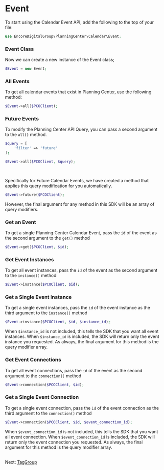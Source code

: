 # Event
To start using the Calendar Event API, add the following to the top of your file:
```php
use EncoreDigitalGroup\PlanningCenter\Calendar\Event;
```

### Event Class
Now we can create a new instance of the Event class;
```php
$Event = new Event;
```

### All Events
To get all calendar events that exist in Planning Center, use the following method:
```php
$Event->all($PCOClient);
```

### Future Events
To modify the Planning Center API Query, you can pass a second argument to the ```all()``` method.
```php
$query = [
    'filter' => 'future'
];

$Event->all($PCOClient, $query);
```
<br />

Specifically for Future Calendar Events, we have created a method that applies this query modification for you automatically.
```php
$Event->future($PCOClient);
```
However, the final argument for any method in this SDK will be an array of query modifiers.

### Get an Event
To get a single Planning Center Calendar Event, pass the ```id``` of the event as the second argument to the ```get()``` method
```php
$Event->get($PCOClient, $id);
```

### Get Event Instances
To get all event instances, pass the ```id``` of the event as the second argument to the ```instance()``` method
```php
$Event->instance($PCOClient, $id);
```

### Get a Single Event Instance
To get a single event instances, pass the ```id``` of the event instance as the third argument to the ```instance()``` method
```php
$Event->instance($PCOClient, $id, $instance_id);
```
When ```$instance_id``` is not included, this tells the SDK that you want all event instances. When ```$instance_id``` is included, the SDK will return only the event instance you requested. As always, the final argument for this method is the query modifier array.

### Get Event Connections
To get all event connections, pass the ```id``` of the event as the second argument to the ```connection()``` method
```php
$Event->connection($PCOClient, $id);
```

### Get a Single Event Connection
To get a single event connection, pass the ```id``` of the event connection as the third argument to the ```connection()``` method
```php
$Event->connection($PCOClient, $id, $event_connection_id);
```
When ```$event_connection_id``` is not included, this tells the SDK that you want all event connection. When ```$event_connection_id``` is included, the SDK will return only the event connection you requested. As always, the final argument for this method is the query modifier array.
<br />
<br />

Next: [TagGroup](02-TagGroup.md)
